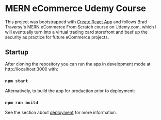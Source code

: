 # MERN eCommerce Udemy Course

This project was bootstrapped with [Create React App](https://github.com/facebook/create-react-app) and follows Brad Traversy's MERN eCommerce From Scratch course on Udemy.com, which I will eventually turn into a virtual trading card storefront and beef up the security as practice for future eCommerce projects.

## Startup

After cloning the repository you can run the app in development mode at http://localhost:3000 with:

### `npm start`

Alternatively, to build the app for production prior to deployment:

### `npm run build`

See the section about [deployment](https://facebook.github.io/create-react-app/docs/deployment) for more information.
